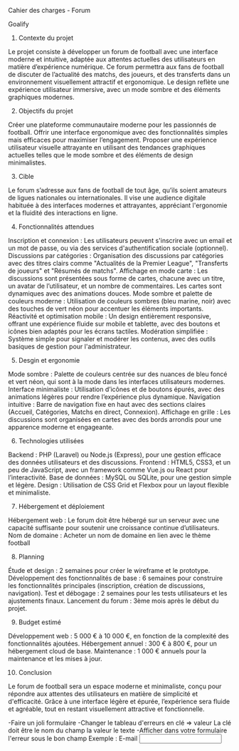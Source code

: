 Cahier des charges - Forum

Goalify

1. Contexte du projet

Le projet consiste à développer un forum de football avec une interface moderne et intuitive, 
adaptée aux attentes actuelles des utilisateurs en matière d’expérience numérique. 
Ce forum permettra aux fans de football de discuter de l’actualité des matchs, des joueurs, 
et des transferts dans un environnement visuellement attractif et ergonomique. 
Le design reflète une expérience utilisateur immersive, avec un mode sombre et des éléments graphiques modernes.


2. Objectifs du projet

Créer une plateforme communautaire moderne pour les passionnés de football.
Offrir une interface ergonomique avec des fonctionnalités simples mais efficaces pour maximiser l’engagement.
Proposer une expérience utilisateur visuelle attrayante en utilisant des tendances graphiques actuelles telles que le mode sombre et des éléments de design minimalistes.

3. Cible

Le forum s’adresse aux fans de football de tout âge, 
qu’ils soient amateurs de ligues nationales ou internationales.
Il vise une audience digitale habituée à des interfaces modernes et attrayantes, appréciant l'ergonomie et la fluidité des interactions en ligne.

4. Fonctionnalités attendues

Inscription et connexion : Les utilisateurs peuvent s'inscrire avec un email et un mot de passe, ou via des services d'authentification sociale (optionnel).
Discussions par catégories : Organisation des discussions par catégories avec des titres clairs comme "Actualités de la Premier League", "Transferts de joueurs" et "Résumés de matchs".
Affichage en mode carte : Les discussions sont présentées sous forme de cartes, chacune avec un titre, un avatar de l’utilisateur, et un nombre de commentaires. Les cartes sont dynamiques avec des animations douces.
Mode sombre et palette de couleurs moderne : Utilisation de couleurs sombres (bleu marine, noir) avec des touches de vert néon pour accentuer les éléments importants.
Réactivité et optimisation mobile : Un design entièrement responsive, offrant une expérience fluide sur mobile et tablette, avec des boutons et icônes bien adaptés pour les écrans tactiles.
Modération simplifiée : Système simple pour signaler et modérer les contenus, avec des outils basiques de gestion pour l'administrateur.

5. Desgin et ergonomie

Mode sombre : Palette de couleurs centrée sur des nuances de bleu foncé et vert néon, qui sont à la mode dans les interfaces utilisateurs modernes.
Interface minimaliste : Utilisation d’icônes et de boutons épurés, avec des animations légères pour rendre l’expérience plus dynamique.
Navigation intuitive : Barre de navigation fixe en haut avec des sections claires (Accueil, Catégories, Matchs en direct, Connexion).
Affichage en grille : Les discussions sont organisées en cartes avec des bords arrondis pour une apparence moderne et engageante.

6. Technologies utilisées

Backend : PHP (Laravel) ou Node.js (Express), pour une gestion efficace des données utilisateurs et des discussions.
Frontend : HTML5, CSS3, et un peu de JavaScript, avec un framework comme Vue.js ou React pour l’interactivité.
Base de données : MySQL ou SQLite, pour une gestion simple et légère.
Design : Utilisation de CSS Grid et Flexbox pour un layout flexible et minimaliste.

7. Hébergement et déploiement

Hébergement web : Le forum doit être hébergé sur un serveur avec une capacité suffisante pour soutenir une croissance continue d’utilisateurs.
Nom de domaine : Acheter un nom de domaine en lien avec le thème football


8. Planning

Étude et design : 2 semaines pour créer le wireframe et le prototype.
Développement des fonctionnalités de base : 6 semaines pour construire les fonctionnalités principales (inscription, création de discussions, navigation).
Test et débogage : 2 semaines pour les tests utilisateurs et les ajustements finaux.
Lancement du forum : 3ème mois après le début du projet.

9. Budget estimé

Développement web : 5 000 € à 10 000 €, en fonction de la complexité des fonctionnalités ajoutées.
Hébergement annuel : 300 € à 800 €, pour un hébergement cloud de base.
Maintenance : 1 000 € annuels pour la maintenance et les mises à jour.

10. Conclusion

Le forum de football sera un espace moderne et minimaliste, conçu pour répondre aux attentes des utilisateurs en matière de simplicité et d'efficacité. 
Grâce à une interface légère et épurée, l’expérience sera fluide et agréable, tout en restant visuellement attractive et fonctionnelle.

-Faire un joli formulaire
-Changer le tableau d'erreurs en clé => valeur
La clé doit être le nom du champ la valeur le texte
-Afficher dans votre formulaire l'erreur sous le bon champ
Exemple :
<label for="mail">E-mail</label>
<input type="email" name="mail" id="mail">
    <?php if(isset($arrayError['mail'])){
    ?
        <p class='text-danger'><?= $arrayError['mail'] ?></p>
        <?php
    }    ?>
    